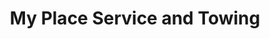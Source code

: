 ---
title: "My Place Service and Towing"
url: /milford/my-place-service-and-towing/
shop: car repair
---